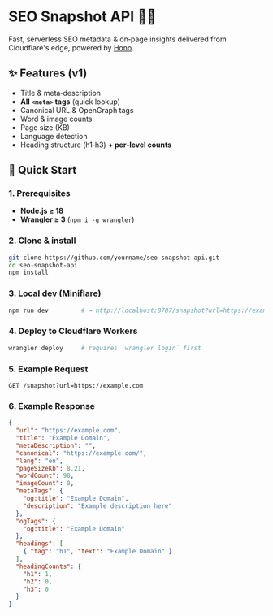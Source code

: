 # SEO Snapshot API 🕵️‍♂️

Fast, serverless SEO metadata & on‑page insights delivered from Cloudflare's edge, powered by [Hono](https://honojs.dev).

## ✨ Features (v1)
* Title & meta‑description
* **All `<meta>` tags** (quick lookup)
* Canonical URL & OpenGraph tags
* Word & image counts
* Page size (KB)
* Language detection
* Heading structure (h1‑h3) **+ per‑level counts**

## 🚀 Quick Start

### 1. Prerequisites
* **Node.js ≥ 18**
* **Wrangler ≥ 3** (`npm i -g wrangler`)

### 2. Clone & install
```bash
git clone https://github.com/yourname/seo-snapshot-api.git
cd seo-snapshot-api
npm install
```

### 3. Local dev (Miniflare)
```bash
npm run dev         # → http://localhost:8787/snapshot?url=https://example.com
```

### 4. Deploy to Cloudflare Workers
```bash
wrangler deploy     # requires `wrangler login` first
```

### 5. Example Request
```
GET /snapshot?url=https://example.com
```

### 6. Example Response
```json
{
  "url": "https://example.com",
  "title": "Example Domain",
  "metaDescription": "",
  "canonical": "https://example.com/",
  "lang": "en",
  "pageSizeKb": 8.21,
  "wordCount": 98,
  "imageCount": 0,
  "metaTags": {
    "og:title": "Example Domain",
    "description": "Example description here"
  },
  "ogTags": {
    "og:title": "Example Domain"
  },
  "headings": [
    { "tag": "h1", "text": "Example Domain" }
  ],
  "headingCounts": {
    "h1": 1,
    "h2": 0,
    "h3": 0
  }
}